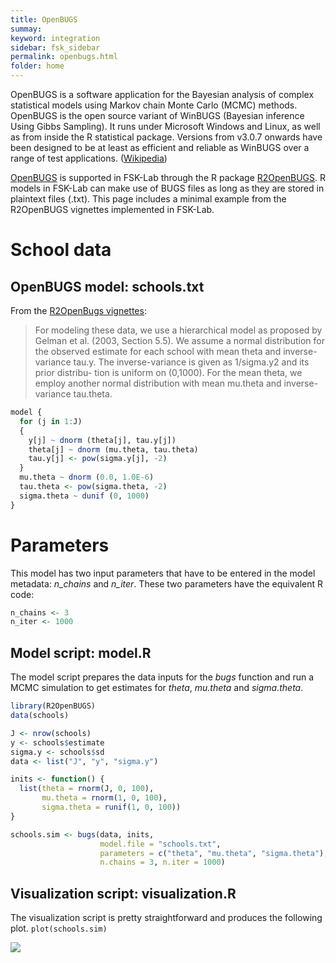 ```yaml
---
title: OpenBUGS
summay:
keyword: integration
sidebar: fsk_sidebar
permalink: openbugs.html
folder: home
---
```


OpenBUGS is a software application for the Bayesian analysis of complex statistical models using Markov chain Monte Carlo (MCMC) methods. OpenBUGS is the open source variant of WinBUGS (Bayesian inference Using Gibbs Sampling). It runs under Microsoft Windows and Linux, as well as from inside the R statistical package. Versions from v3.0.7 onwards have been designed to be at least as efficient and reliable as WinBUGS over a range of test applications. ([Wikipedia](https://en.wikipedia.org/wiki/OpenBUGS))

[OpenBUGS](http://www.openbugs.net/w/FrontPage) is supported in FSK-Lab through the R package [R2OpenBUGS](https://cran.r-project.org/web/packages/R2OpenBUGS/index.html). R models in FSK-Lab can make use of BUGS files as long as they are stored in plaintext files (.txt). This page includes a minimal example from the R2OpenBUGS vignettes implemented in FSK-Lab.

# School data

## OpenBUGS model: schools.txt

From the [R2OpenBugs vignettes](https://cran.r-project.org/web/packages/R2OpenBUGS/vignettes/R2OpenBUGS.pdf):
> For modeling these data, we use a hierarchical model as proposed by Gelman et al. (2003, Section 5.5). We assume a normal distribution for the observed estimate for each school with mean theta and inverse-variance tau.y. The inverse-variance is given as 1/sigma.y2 and its prior distribu- tion is uniform on (0,1000). For the mean theta, we employ another normal distribution with mean mu.theta and inverse-variance tau.theta.

```R
model {
  for (j in 1:J)
  {
    y[j] ~ dnorm (theta[j], tau.y[j])
    theta[j] ~ dnorm (mu.theta, tau.theta)
    tau.y[j] <- pow(sigma.y[j], -2)
  }
  mu.theta ~ dnorm (0.0, 1.0E-6)
  tau.theta <- pow(sigma.theta, -2)
  sigma.theta ~ dunif (0, 1000)
}
```

# Parameters
This model has two input parameters that have to be entered in the model metadata: *n_chains* and *n_iter*. These two parameters have the equivalent R code:
```R
n_chains <- 3
n_iter <- 1000
```

## Model script: model.R
The model script prepares the data inputs for the *bugs* function and run a MCMC simulation to get estimates for *theta*, *mu.theta* and *sigma.theta*.

```R
library(R2OpenBUGS)
data(schools)

J <- nrow(schools)
y <- schools$estimate
sigma.y <- schools$sd
data <- list("J", "y", "sigma.y")

inits <- function() {
  list(theta = rnorm(J, 0, 100),
       mu.theta = rnorm(1, 0, 100),
       sigma.theta = runif(1, 0, 100))
}

schools.sim <- bugs(data, inits,
                    model.file = "schools.txt",
                    parameters = c("theta", "mu.theta", "sigma.theta"),
                    n.chains = 3, n.iter = 1000)
```

## Visualization script: visualization.R
The visualization script is pretty straightforward and produces the following plot.
`plot(schools.sim)`

![](assets/openbugs/schooldata.png)
